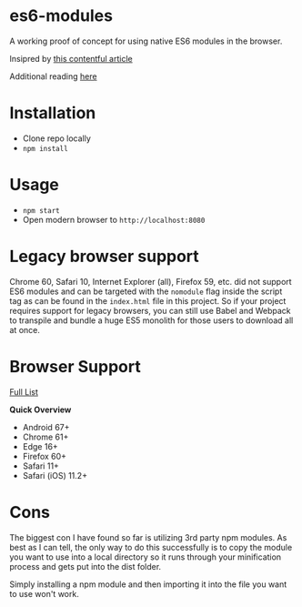 # es6-modules

A working proof of concept for using native ES6 modules in the browser.

Insipred by [this contentful article](https://www.contentful.com/blog/2017/04/04/es6-modules-support-lands-in-browsers-is-it-time-to-rethink-bundling/)

Additional reading [here](https://medium.freecodecamp.org/you-might-not-need-to-transpile-your-javascript-4d5e0a438ca)

# Installation

- Clone repo locally
- `npm install`

# Usage

- `npm start`
- Open modern browser to `http://localhost:8080`

# Legacy browser support

Chrome 60, Safari 10, Internet Explorer (all), Firefox 59, etc. did not support ES6 modules and can be targeted with the `nomodule` flag inside the script tag as can be found in the `index.html` file in this project. So if your project requires support for legacy browsers, you can still use Babel and Webpack to transpile and bundle a huge ES5 monolith for those users to download all at once.

# Browser Support

[Full List](https://caniuse.com/#feat=es6-module)

**Quick Overview**

- Android 67+
- Chrome 61+
- Edge 16+
- Firefox 60+
- Safari 11+
- Safari (iOS) 11.2+

# Cons

The biggest con I have found so far is utilizing 3rd party npm modules. As best as I can tell, the only way to do this successfully is to copy the module you want to use into a local directory so it runs through your minification process and gets put into the dist folder.

Simply installing a npm module and then importing it into the file you want to use won't work.
